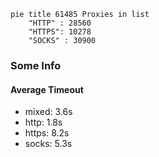 
```mermaid
pie title 61485 Proxies in list
    "HTTP" : 28560
    "HTTPS": 10278
    "SOCKS" : 30900
```

### Some Info
#### Average Timeout

- mixed: 3.6s
- http: 1.8s
- https: 8.2s
- socks: 5.3s